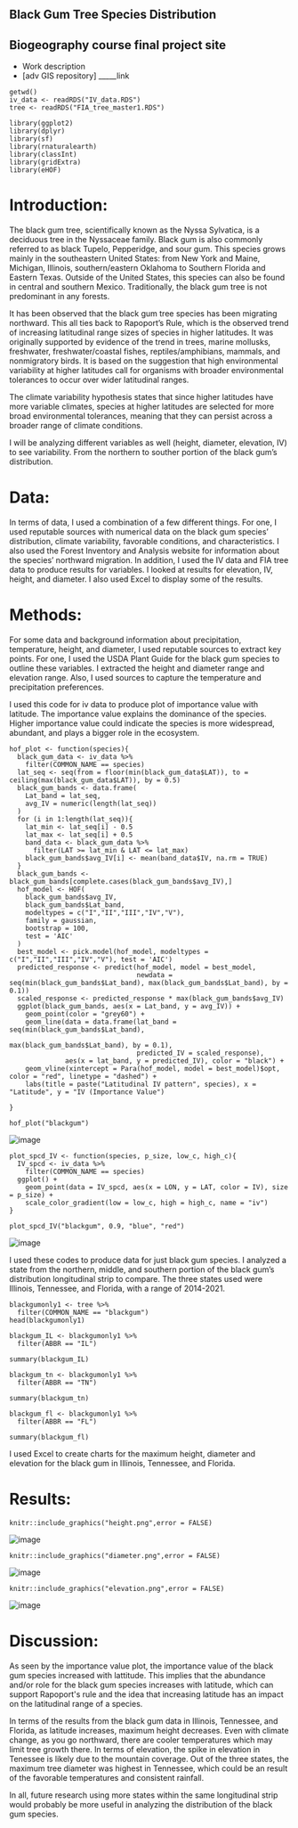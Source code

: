 
## Black Gum Tree Species Distribution
## Biogeography course final project site
- Work description
- [adv GIS repository] _____link




```{r}
getwd()
iv_data <- readRDS("IV_data.RDS")
tree <- readRDS("FIA_tree_master1.RDS")
```


```{r}
library(ggplot2)
library(dplyr)
library(sf)
library(rnaturalearth)
library(classInt)
library(gridExtra)
library(eHOF)
```



# Introduction:

The black gum tree, scientifically known as the Nyssa Sylvatica, is a deciduous tree in the Nyssaceae family. Black gum is also commonly referred to as black Tupelo, Pepperidge, and sour gum. This species grows mainly in the southeastern United States: from New York and Maine, Michigan, Illinois, southern/eastern Oklahoma to Southern Florida and Eastern Texas. Outside of the United States, this species can also be found in central and southern Mexico. Traditionally, the black gum tree is not predominant in any forests. 

It has been observed that the black gum tree species has been migrating northward. This all ties back to Rapoport’s Rule, which is the observed trend of increasing latitudinal range sizes of species in higher latitudes. It was originally supported by evidence of the trend in trees, marine mollusks, freshwater, 
freshwater/coastal fishes, reptiles/amphibians, mammals, and nonmigratory birds. It is based on the suggestion that high environmental variability at higher latitudes call for organisms with broader environmental tolerances to occur over wider latitudinal ranges. 

The climate variability hypothesis states that since higher latitudes have more variable climates, species at higher latitudes are selected for more broad environmental tolerances, meaning that they can persist across a broader range of climate conditions. 

I will be analyzing different variables as well  (height, diameter, elevation, IV) to see variability. From the northern to souther portion of the black gum’s distribution.


# Data:

In terms of data, I used a combination of a few different things. For one, I used reputable sources with numerical data on the black gum species’ distribution, climate variability, favorable conditions, and characteristics. I also used the Forest Inventory and Analysis website for information about the species’ northward migration. In addition, I used the IV data and FIA tree data to produce results for variables. I looked at results for elevation, IV, height, and diameter. I also used Excel to display some of the results. 

# Methods:

For some data and background information about precipitation, temperature, height, and diameter, I used reputable sources to extract key points. For one, I used the USDA Plant Guide for the black gum species to outline these variables. I extracted the height and diameter range and elevation range. Also, I used sources to capture the temperature and precipitation preferences. 

I used this code for iv data to produce plot of importance value with latitude. The importance value explains the dominance of the species. Higher importance value could indicate the species is more widespread, abundant, and plays a bigger role in the ecosystem. 

```{r}
hof_plot <- function(species){
  black_gum_data <- iv_data %>%
    filter(COMMON_NAME == species)
  lat_seq <- seq(from = floor(min(black_gum_data$LAT)), to = ceiling(max(black_gum_data$LAT)), by = 0.5)
  black_gum_bands <- data.frame(
    Lat_band = lat_seq,
    avg_IV = numeric(length(lat_seq))
  )
  for (i in 1:length(lat_seq)){
    lat_min <- lat_seq[i] - 0.5
    lat_max <- lat_seq[i] + 0.5
    band_data <- black_gum_data %>%
      filter(LAT >= lat_min & LAT <= lat_max)
    black_gum_bands$avg_IV[i] <- mean(band_data$IV, na.rm = TRUE)
  }
  black_gum_bands <- black_gum_bands[complete.cases(black_gum_bands$avg_IV),]
  hof_model <- HOF(
    black_gum_bands$avg_IV,
    black_gum_bands$Lat_band,
    modeltypes = c("I","II","III","IV","V"),
    family = gaussian,
    bootstrap = 100,
    test = 'AIC'
  )
  best_model <- pick.model(hof_model, modeltypes = c("I","II","III","IV","V"), test = 'AIC')
  predicted_response <- predict(hof_model, model = best_model, 
                                newdata = seq(min(black_gum_bands$Lat_band), max(black_gum_bands$Lat_band), by = 0.1))
  scaled_response <- predicted_response * max(black_gum_bands$avg_IV)
  ggplot(black_gum_bands, aes(x = Lat_band, y = avg_IV)) +
    geom_point(color = "grey60") + 
    geom_line(data = data.frame(lat_band = seq(min(black_gum_bands$Lat_band), 
                                               max(black_gum_bands$Lat_band), by = 0.1),
                                predicted_IV = scaled_response),
              aes(x = lat_band, y = predicted_IV), color = "black") +
    geom_vline(xintercept = Para(hof_model, model = best_model)$opt, color = "red", linetype = "dashed") +
    labs(title = paste("Latitudinal IV pattern", species), x = "Latitude", y = "IV (Importance Value")
  
}

hof_plot("blackgum")
```
![image](https://github.com/user-attachments/assets/15332a94-c0c1-46bc-aec2-68bd5a089731)


```{r}
plot_spcd_IV <- function(species, p_size, low_c, high_c){
  IV_spcd <- iv_data %>%
    filter(COMMON_NAME == species)
  ggplot() +
    geom_point(data = IV_spcd, aes(x = LON, y = LAT, color = IV), size = p_size) +
    scale_color_gradient(low = low_c, high = high_c, name = "iv")
}

plot_spcd_IV("blackgum", 0.9, "blue", "red")
```
![image](https://github.com/user-attachments/assets/6c9fc325-2d11-476d-8d48-ed5349dd910a)


I used these codes to produce data for just black gum species. I analyzed a state from the northern, middle, and southern portion of the black gum’s distribution longitudinal strip to compare. The three states used were Illinois, Tennessee, and Florida, with a range of 2014-2021.

```{r}
blackgumonly1 <- tree %>%
  filter(COMMON_NAME == "blackgum")
head(blackgumonly1)
```
```{r}
blackgum_IL <- blackgumonly1 %>%
  filter(ABBR == "IL")

summary(blackgum_IL)
```
```{r}
blackgum_tn <- blackgumonly1 %>%
  filter(ABBR == "TN")

summary(blackgum_tn)
```
```{r}
blackgum_fl <- blackgumonly1 %>%
  filter(ABBR == "FL")

summary(blackgum_fl)
```


I used Excel to create charts for the maximum height, diameter and elevation for the black gum in Illinois, Tennessee, and Florida. 

# Results: 

```{r echo=FALSE, out.width="100%"}
knitr::include_graphics("height.png",error = FALSE)
```
![image](https://github.com/user-attachments/assets/42f31658-db8a-4938-a2a0-52bef8053fc2)


```{r echo=FALSE, out.width="100%"}
knitr::include_graphics("diameter.png",error = FALSE)
```
![image](https://github.com/user-attachments/assets/c24e8946-f06c-476e-a848-b6f9b7a98554)


```{r echo=FALSE, out.width="100%"}
knitr::include_graphics("elevation.png",error = FALSE)
```
![image](https://github.com/user-attachments/assets/451a1d8b-aa01-4d0b-8ae6-68ef8d745342)

# Discussion:

As seen by the importance value plot, the importance value of the black gum species increased with lattitude. This implies that the abundance and/or role for the black gum species increases with latitude, which can support Rapoport's rule and the idea that increasing latitude has an impact on the latitudinal range of a species.

In terms of the results from the black gum data in Illinois, Tennessee, and Florida, as latitude increases, maximum height decreases. Even with climate change, as you go northward, there are cooler temperatures which may limit tree growth there. In terms of elevation, the spike in elevation in Tenessee is likely due to the mountain coverage. Out of the three states, the maximum tree diameter was highest in Tennessee, which could be an result of the favorable temperatures and consistent rainfall.

In all, future research using more states within the same longitudinal strip would probably be more useful in analyzing the distribution of the black gum species.
